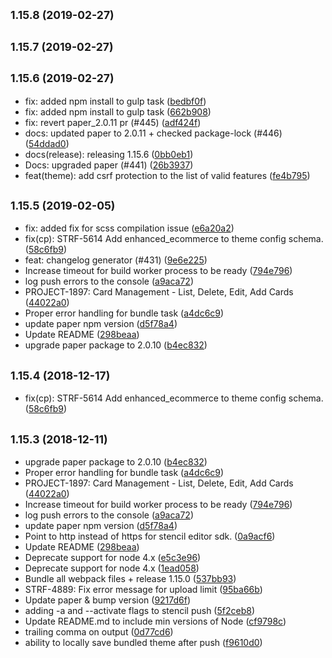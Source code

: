 <a name="1.15.8"></a>
## <small>1.15.8 (2019-02-27)</small>




<a name="1.15.7"></a>
## <small>1.15.7 (2019-02-27)</small>




<a name="1.15.6"></a>
## <small>1.15.6 (2019-02-27)</small>

* fix: added npm install to gulp task ([bedbf0f](https://github.com/bigcommerce/stencil-cli/commit/bedbf0f))
* fix: added npm install to gulp task ([662b908](https://github.com/bigcommerce/stencil-cli/commit/662b908))
* fix: revert paper_2.0.11 pr (#445) ([adf424f](https://github.com/bigcommerce/stencil-cli/commit/adf424f))
* docs: updated paper to 2.0.11 + checked package-lock (#446) ([54ddad0](https://github.com/bigcommerce/stencil-cli/commit/54ddad0))
* docs(release): releasing 1.15.6 ([0bb0eb1](https://github.com/bigcommerce/stencil-cli/commit/0bb0eb1))
* Docs: upgraded paper (#441) ([26b3937](https://github.com/bigcommerce/stencil-cli/commit/26b3937))
* feat(theme): add csrf protection to the list of valid features ([fe4b795](https://github.com/bigcommerce/stencil-cli/commit/fe4b795))



<a name="1.15.5"></a>
## <small>1.15.5 (2019-02-05)</small>

* fix: added fix for scss compilation issue ([e6a20a2](https://github.com/bigcommerce/stencil-cli/commit/e6a20a2))
* fix(cp): STRF-5614 Add enhanced_ecommerce to theme config schema. ([58c6fb9](https://github.com/bigcommerce/stencil-cli/commit/58c6fb9))
* feat: changelog generator (#431) ([9e6e225](https://github.com/bigcommerce/stencil-cli/commit/9e6e225))
* Increase timeout for build worker process to be ready ([794e796](https://github.com/bigcommerce/stencil-cli/commit/794e796))
* log push errors to the console ([a9aca72](https://github.com/bigcommerce/stencil-cli/commit/a9aca72))
* PROJECT-1897: Card Management - List, Delete, Edit, Add Cards ([44022a0](https://github.com/bigcommerce/stencil-cli/commit/44022a0))
* Proper error handling for bundle task ([a4dc6c9](https://github.com/bigcommerce/stencil-cli/commit/a4dc6c9))
* update paper npm version ([d5f78a4](https://github.com/bigcommerce/stencil-cli/commit/d5f78a4))
* Update README ([298beaa](https://github.com/bigcommerce/stencil-cli/commit/298beaa))
* upgrade paper package to 2.0.10 ([b4ec832](https://github.com/bigcommerce/stencil-cli/commit/b4ec832))



<a name="1.15.4"></a>
## <small>1.15.4 (2018-12-17)</small>

* fix(cp): STRF-5614 Add enhanced_ecommerce to theme config schema. ([58c6fb9](https://github.com/bigcommerce/stencil-cli/commit/58c6fb9))



<a name="1.15.3"></a>
## <small>1.15.3 (2018-12-11)</small>

* upgrade paper package to 2.0.10 ([b4ec832](https://github.com/bigcommerce/stencil-cli/commit/b4ec832))
* Proper error handling for bundle task ([a4dc6c9](https://github.com/bigcommerce/stencil-cli/commit/a4dc6c9))
* PROJECT-1897: Card Management - List, Delete, Edit, Add Cards ([44022a0](https://github.com/bigcommerce/stencil-cli/commit/44022a0))
* Increase timeout for build worker process to be ready ([794e796](https://github.com/bigcommerce/stencil-cli/commit/794e796))
* log push errors to the console ([a9aca72](https://github.com/bigcommerce/stencil-cli/commit/a9aca72))
* update paper npm version ([d5f78a4](https://github.com/bigcommerce/stencil-cli/commit/d5f78a4))
* Point to http instead of https for stencil editor sdk. ([0a9acf6](https://github.com/bigcommerce/stencil-cli/commit/0a9acf6))
* Update README ([298beaa](https://github.com/bigcommerce/stencil-cli/commit/298beaa))
* Deprecate support for node 4.x ([e5c3e96](https://github.com/bigcommerce/stencil-cli/commit/e5c3e96))
* Deprecate support for node 4.x ([1ead058](https://github.com/bigcommerce/stencil-cli/commit/1ead058))
* Bundle all webpack files + release 1.15.0 ([537bb93](https://github.com/bigcommerce/stencil-cli/commit/537bb93))
* STRF-4889: Fix error message for upload limit ([95ba66b](https://github.com/bigcommerce/stencil-cli/commit/95ba66b))
* Update paper & bump version ([9217d6f](https://github.com/bigcommerce/stencil-cli/commit/9217d6f))
* adding -a and --activate flags to stencil push ([5f2ceb8](https://github.com/bigcommerce/stencil-cli/commit/5f2ceb8))
* Update README.md to include min versions of Node ([cf9798c](https://github.com/bigcommerce/stencil-cli/commit/cf9798c))
* trailing comma on output ([0d77cd6](https://github.com/bigcommerce/stencil-cli/commit/0d77cd6))
* ability to locally save bundled theme after push ([f9610d0](https://github.com/bigcommerce/stencil-cli/commit/f9610d0))



